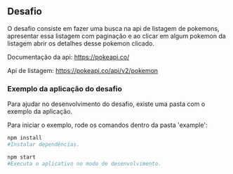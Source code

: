 ## Desafio

O desafio consiste em fazer uma busca na api de listagem de pokemons, apresentar essa listagem com paginação e ao clicar em algum pokemon da listagem abrir os detalhes desse  pokemon clicado.

Documentação da api: https://pokeapi.co/

Api de listagem: https://pokeapi.co/api/v2/pokemon

### Exemplo da aplicação do desafio

Para ajudar no desenvolvimento do desafio, existe uma pasta com o exemplo da aplicação. 

Para iniciar o exemplo, rode os comandos dentro da pasta 'example':

```bash
npm install
#Instalar dependências.

npm start
#Executa o aplicativo no modo de desenvolvimento.
```
